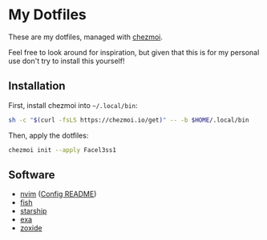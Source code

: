 # My Dotfiles

These are my dotfiles, managed with [chezmoi](https://chezmoi.io).

Feel free to look around for inspiration, but given that this is for my personal
use don't try to install this yourself!

## Installation

First, install chezmoi into `~/.local/bin`:

```bash
sh -c "$(curl -fsLS https://chezmoi.io/get)" -- -b $HOME/.local/bin
```

Then, apply the dotfiles:

```bash
chezmoi init --apply Facel3ss1
```

## Software

- [nvim](https://neovim.io) ([Config README](private_dot_config/nvim/README.md))
- [fish](https://fishshell.com)
- [starship](https://starship.rs)
- [exa](https://the.exa.website/)
- [zoxide](https://github.com/ajeetdsouza/zoxide)
